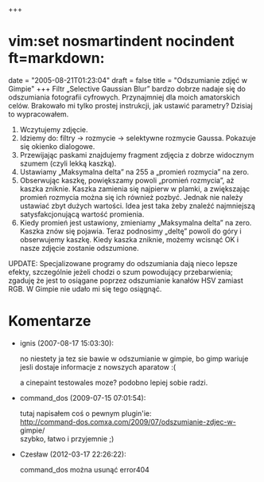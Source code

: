 +++
# vim:set nosmartindent nocindent ft=markdown:
date = "2005-08-21T01:23:04"
draft = false
title = "Odszumianie zdjęć w Gimpie"
+++
Filtr „Selective Gaussian Blur” bardzo dobrze nadaje się do odszumiania
fotografii cyfrowych. Przynajmniej dla moich amatorskich celów. Brakowało mi
tylko prostej instrukcji, jak ustawić parametry? Dzisiaj to wypracowałem.

  1. Wczytujemy zdjęcie.
  2. Idziemy do: filtry → rozmycie → selektywne rozmycie Gaussa. Pokazuje się
     okienko dialogowe.
  3. Przewijając paskami znajdujemy fragment zdjęcia z dobrze widocznym szumem
     (czyli lekką kaszką).
  4. Ustawiamy „Maksymalna delta” na 255 a „promień rozmycia” na zero.
  5. Obserwując kaszkę, powiększamy powoli „promień rozmycia”, aż kaszka
     zniknie. Kaszka zamienia się najpierw w plamki, a zwiększając promień
     rozmycia można się ich również pozbyć. Jednak nie należy ustawiać zbyt
     dużych wartości. Idea jest taka żeby znaleźć najmniejszą satysfakcjonującą
     wartość promienia.
  6. Kiedy promień jest ustawiony, zmieniamy „Maksymalna delta” na zero. Kaszka
     znów się pojawia. Teraz podnosimy „deltę” powoli do góry i obserwujemy
     kaszkę. Kiedy kaszka zniknie, możemy wcisnąć OK i nasze zdjęcie zostanie
     odszumione.

UPDATE: Specjalizowane programy do odszumiania dają nieco lepsze efekty,
szczególnie jeżeli chodzi o szum powodujący przebarwienia; zgaduję że jest to
osiągane poprzez odszumianie kanałów HSV zamiast RGB. W Gimpie nie udało mi
się tego osiągnąć.

# Komentarze

* ignis (2007-08-17 15:03:30): <p>no niestety ja tez sie bawie w odszumianie w
  gimpie, bo gimp wariuje jesli dostaje informacje z nowszych aparatow :(</p>
  <p>a cinepaint testowales moze? podobno lepiej sobie radzi.</p>
* command\_dos (2009-07-15 07:01:54): <p>tutaj napisałem coś o pewnym
  plugin'ie:<br /> http://command-dos.comxa.com/2009/07/odszumianie-zdjec-w-
  gimpie/<br /> szybko, łatwo i przyjemnie ;)</p>
* Czesław (2012-03-17 22:26:22): <p>command\_dos można usunąć error404</p>
